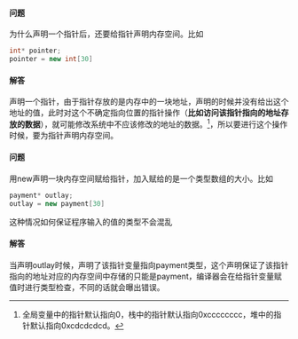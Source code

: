 #### 问题

为什么声明一个指针后，还要给指针声明内存空间。比如

```c++
int* pointer;
pointer = new int[30]
```

#### 解答

声明一个指针，由于指针存放的是内存中的一块地址，声明的时候并没有给出这个地址的值，此时对这个不确定指向位置的指针操作（**比如访问该指针指向的地址存放的数据**），就可能修改系统中不应该修改的地址的数据。[^1]，所以要进行这个操作时候，要为指针声明内存空间。

#### 问题

用new声明一块内存空间赋给指针，加入赋给的是一个类型数组的大小。比如

```c++
payment* outlay;
outlay = new payment[30]
```

这种情况如何保证程序输入的值的类型不会混乱

#### 解答

当声明outlay时候，声明了该指针变量指向payment类型，这个声明保证了该指针指向的地址对应的内存空间中存储的只能是payment，编译器会在给指针变量赋值时进行类型检查，不同的话就会曝出错误。



[^1]:全局变量中的指针默认指向0，栈中的指针默认指向0xcccccccc，堆中的指针默认指向0xcdcdcdcd。

